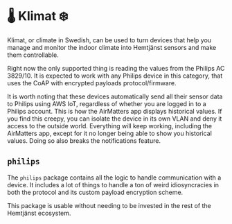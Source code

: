 # 🌡️ Klimat ❄️

Klimat, or climate in Swedish, can be used to turn devices that help you
manage and monitor the indoor climate into Hemtjänst sensors and make them
controllable.

Right now the only supported thing is reading the values from the Philips
AC 3829/10. It is expected to work with any Philips device in this
category, that uses the CoAP with encrypted payloads protocol/firmware.

It is worth noting that these devices automatically send all their sensor
data to Philips using AWS IoT, regardless of whether you are logged in to
a Philips account. This is how the AirMatters app displays historical values.
If you find this creepy, you can isolate the device in its own VLAN and deny
it access to the outside world. Everything will keep working, including the
AirMatters app, except for it no longer being able to show you historical
values. Doing so also breaks the notifications feature.

## `philips`

The `philips` package contains all the logic to handle communication with
a device. It includes a lot of things to handle a ton of weird idiosyncracies
in both the protocol and its custom payload encryption scheme.

This package is usable without needing to be invested in the rest of the
Hemtjänst ecosystem.
